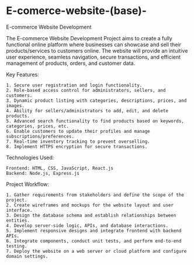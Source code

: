 # E-comerce-website-(base)-


E-commerce Website Development

The E-commerce Website Development Project aims to create a fully functional online platform where businesses can showcase and sell their products/services to customers online. The website will provide an intuitive user experience, seamless navigation, secure transactions, and efficient management of products, orders, and customer data. 

Key Features:
    
    1. Secure user registration and login functionality.
    2. Role-based access control for administrators, sellers, and customers. 
    3. Dynamic product listing with categories, descriptions, prices, and images. 
    4. Ability for sellers/administrators to add, edit, and delete products. 
    5. Advanced search functionality to find products based on keywords, categories, prices, etc. 
    6. Enable customers to update their profiles and manage subscriptions/preferences. 
    7. Real-time inventory tracking to prevent overselling. 
    8. Implement HTTPS encryption for secure transactions. 
    
Technologies Used:

    Frontend: HTML, CSS, JavaScript, React.js
    Backend: Node.js, Express.js

Project Workflow:
    
    1. Gather requirements from stakeholders and define the scope of the project. 
    2. Create wireframes and mockups for the website layout and user interface. 
    3. Design the database schema and establish relationships between entities. 
    4. Develop server-side logic, APIs, and database interactions. 
    5. Implement responsive designs and integrate frontend with backend APIs. 
    6. Integrate components, conduct unit tests, and perform end-to-end testing. 
    7. Deploy the website on a web server or cloud platform and configure domain settings. 
